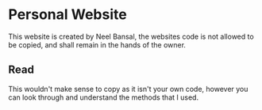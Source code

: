 # Personal Website

This website is created by Neel Bansal, the websites code is not allowed to be copied, and shall remain in the hands of the owner.

## Read

This wouldn't make sense to copy as it isn't your own code, however you can look through and understand the methods that I used.
